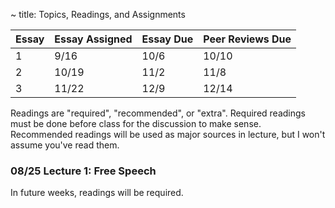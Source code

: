 ~ title: Topics, Readings, and Assignments

| Essay | Essay Assigned  | Essay Due         | Peer Reviews Due |
|-------|-----------------|-------------------|------------------|
| 1     |       9/16      |    10/6           |      10/10        |
| 2     |      10/19       |        11/2        |         11/8         |
| 3     |       11/22      |       12/9        |          12/14        |

Readings are "required", "recommended", or "extra". Required readings must be done before class for the discussion to make sense. Recommended readings will be used as major sources in lecture, but I won't assume you've read them.
 
### 08/25 Lecture 1: Free Speech

In future weeks, readings will be required.

